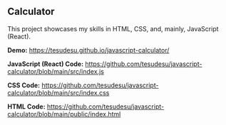## Calculator

This project showcases my skills in HTML, CSS, and, mainly, JavaScript (React).

**Demo:** https://tesudesu.github.io/javascript-calculator/

**JavaScript (React) Code:** https://github.com/tesudesu/javascript-calculator/blob/main/src/index.js

**CSS Code:** https://github.com/tesudesu/javascript-calculator/blob/main/src/index.css

**HTML Code:** https://github.com/tesudesu/javascript-calculator/blob/main/public/index.html